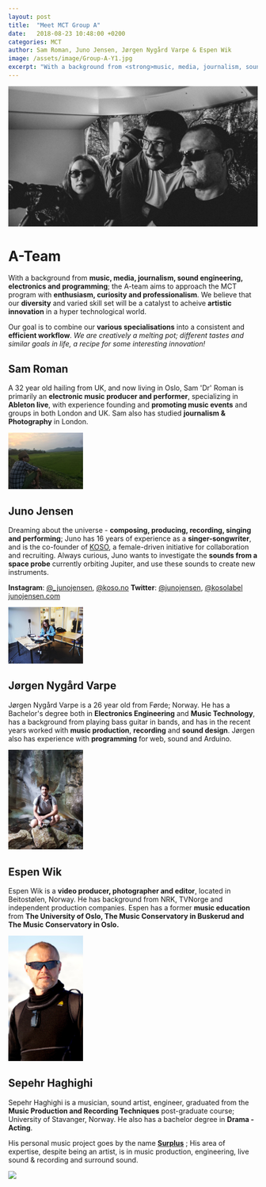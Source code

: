 ```yaml
---
layout: post
title:  "Meet MCT Group A"
date:   2018-08-23 10:48:00 +0200
categories: MCT
author: Sam Roman, Juno Jensen, Jørgen Nygård Varpe & Espen Wik
image: /assets/image/Group-A-Y1.jpg
excerpt: "With a background from <strong>music, media, journalism, sound engineering, electronics and programming</strong>; the A-team aims to approach the MCT program with <strong>enthusiasm, curiosity and professionalism</strong>. We believe that our <strong>diversity</strong> and varied skill set will be a catalyst to achieive <strong>artistic innovation</strong> in a hyper technological world."
---
```


![Photo of Group A](/assets/image/2018_08_23_stefanof_Group-A-Y1.jpg "Group A")

# A-Team

With a background from **music, media, journalism, sound engineering, electronics and programming**; the A-team aims to approach the MCT program with **enthusiasm, curiosity and professionalism**. We believe that our **diversity** and varied skill set will be a catalyst to acheive **artistic innovation** in a hyper technological world.

Our goal is to combine our **various specialisations** into a consistent and **efficient workflow**. _We are creatively a melting pot; different tastes and similar goals in life, a recipe for some interesting innovation!_

## Sam Roman

A 32 year old hailing from UK, and now living in Oslo, Sam 'Dr' Roman is primarily an **electronic music producer and performer**,
specializing in **Ableton live**, with experience founding and **promoting music events** and groups in both London and UK. Sam also has
studied **journalism & Photography** in London.

<img src="/assets/image/2018_08_23_stefanof_SamRoman.jpg" width="30%" />

## Juno Jensen
Dreaming about the universe - **composing, producing, recording, singing and performing**; Juno has 16 years of experience as a
**singer-songwriter**, and is the co-founder of [KOSO](http://koso.no), a female-driven initiative for collaboration and recruiting.
Always curious, Juno wants to investigate the **sounds from a space probe** currently orbiting Jupiter, and use these sounds to create
new instruments.

**Instagram**: [@_junojensen](https://www.instagram.com/_junojensen/), [@koso.no](https://www.instagram.com/koso.no/)
**Twitter**: [@junojensen](https://twitter.com/junojensen), [@kosolabel](https://twitter.com/kosolabel)
[junojensen.com](http://junojensen.com/)

<img src="/assets/image/2018_08_23_stefanof_JunoJensen.jpg" width="30%" />

## Jørgen Nygård Varpe

Jørgen Nygård Varpe is a 26 year old from Førde; Norway. He has a Bachelor's degree both in **Electronics Engineering** and
**Music Technology**, has a background from playing bass guitar in bands, and has in the recent years worked with **music production**,
**recording** and **sound design**. Jørgen also has experience with **programming** for web, sound and Arduino.

<img src="/assets/image/2018_08_23_stefanof_JorgenNygardVarpe.jpg" width="30%" />

## Espen Wik

Espen Wik is a **video producer, photographer and editor**, located in Beitostølen, Norway. He has background from NRK, TVNorge and
independent production companies. Espen has a former **music education** from **The University of Oslo, The Music Conservatory in
Buskerud and The Music Conservatory in Oslo.**

<img src="/assets/image/2018_08_23_stefanof_EspenWik.jpg" width="30%" />

## Sepehr Haghighi

Sepehr Haghighi is a musician, sound artist, engineer, graduated from the **Music Production and Recording Techniques** post-graduate course; University of Stavanger, Norway. He also has a bachelor degree in **Drama - Acting**.

His personal music project goes by the name **<a href="https://surplusofficial.bandcamp.com/" target="_blank">Surplus</a>**
; His area of expertise, despite being an artist, is in music production, engineering, live sound & recording and surround sound.

<img src="https://i1.wp.com/sepehrhaghighi.files.wordpress.com/2017/04/0369bc2.jpg?ssl=1&w=450" width="30%" />
